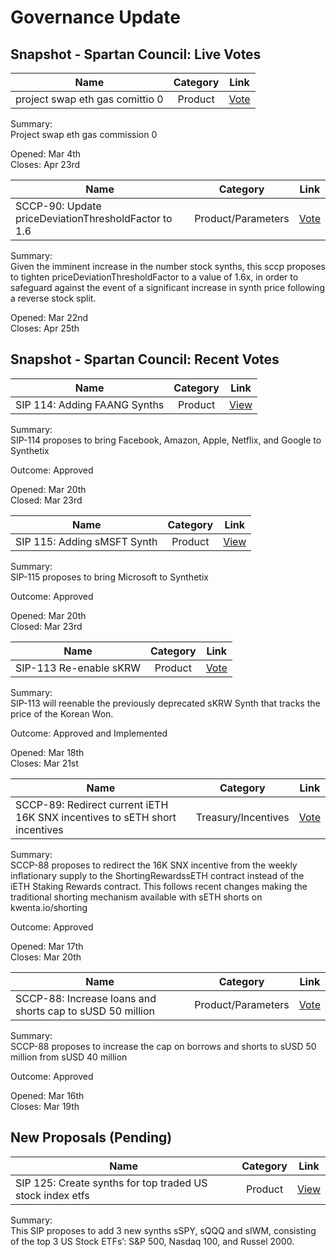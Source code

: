 # Governance Update

## Snapshot - Spartan Council: Live Votes

| Name          | Category      | Link   |
| ------------- |:-------------:| :-----:|
| project swap eth gas comittio 0 | Product | [Vote](https://app.boardroom.info/snxgov.eth/poll/QmWcuDmV3s4N5zqDfcE3HZoDpmHMjDrySFJjvDpKpwVAkD) |

Summary:  
Project swap eth gas commission 0

Opened: Mar 4th\
Closes: Apr 23rd

| Name          | Category      | Link   |
| ------------- |:-------------:| :-----:|
| SCCP-90: Update priceDeviationThresholdFactor to 1.6 | Product/Parameters | [Vote](https://app.boardroom.info/snxgov.eth/poll/QmXydmirukeYDC9JA77zbC4CyDVh6XKH7z5kpPxsVZPeuw) |

Summary:  
Given the imminent increase in the number stock synths, this sccp proposes to tighten priceDeviationThresholdFactor to a value of 1.6x, in order to safeguard against the event of a significant increase in synth price following a reverse stock split.

Opened: Mar 22nd\
Closes: Apr 25th

## Snapshot - Spartan Council: Recent Votes

| Name          | Category      | Link   |
| ------------- |:-------------:| :-----:|
| SIP 114: Adding FAANG Synths | Product | [View](https://app.boardroom.info/snxgov.eth/poll/QmUJToWFi2FGW465eiYpXvrtrMRhH1vwRUrj27TshVqZFL) |

Summary:\
SIP-114 proposes to bring Facebook, Amazon, Apple, Netflix, and Google to Synthetix

Outcome: Approved

Opened: Mar 20th\
Closed: Mar 23rd

| Name          | Category      | Link   |
| ------------- |:-------------:| :-----:|
| SIP 115: Adding sMSFT Synth | Product | [View](https://app.boardroom.info/snxgov.eth/poll/QmUAUXusHRDoucLFP5cPW6jtgTFvFAU3SM4zWrNNuNbEg5) |

Summary:\
SIP-115 proposes to bring Microsoft to Synthetix

Outcome: Approved

Opened: Mar 20th\
Closed: Mar 23rd

| Name          | Category      | Link   |
| ------------- |:-------------:| :-----:|
| SIP-113 Re-enable sKRW | Product | [Vote](https://app.boardroom.info/snxgov.eth/poll/QmemNBubbHYCGqghtovR6fB9fQWTond5bf8ZsobnXLCTsn) |

Summary:  
SIP-113 will reenable the previously deprecated sKRW Synth that tracks the price of the Korean Won.

Outcome: Approved and Implemented

Opened: Mar 18th\
Closes: Mar 21st

| Name          | Category      | Link   |
| ------------- |:-------------:| :-----:|
| SCCP-89: Redirect current iETH 16K SNX incentives to sETH short incentives | Treasury/Incentives | [Vote](https://app.boardroom.info/snxgov.eth/poll/Qmd5GY3RaAzDmZ9rUU818n5UJTWVCfhUrpfaNo7fnouiX9) |

Summary:  
 SCCP-88 proposes to redirect the 16K SNX incentive from the weekly inflationary supply to the ShortingRewardssETH contract instead of the iETH Staking Rewards contract. This follows recent changes making the traditional shorting mechanism available with sETH shorts on kwenta.io/shorting

Outcome: Approved

Opened: Mar 17th\
Closes: Mar 20th

| Name          | Category      | Link   |
| ------------- |:-------------:| :-----:|
| SCCP-88: Increase loans and shorts cap to sUSD 50 million | Product/Parameters | [Vote](https://app.boardroom.info/snxgov.eth/poll/QmbzjH6GZJPN3JDpDqEMy2MLbJoFcisbKat2kbCthSaSZL) |

Summary:  
SCCP-88 proposes to increase the cap on borrows and shorts to sUSD 50 million from sUSD 40 million

Outcome: Approved

Opened: Mar 16th\
Closes: Mar 19th

## New Proposals (Pending)

| Name          | Category      | Link   |
| ------------- |:-------------:| :-----:|
| SIP 125: Create synths for top traded US stock index etfs | Product | [View](https://sips.synthetix.io/sips/sip-125) |

Summary:\
This SIP proposes to add 3 new synths sSPY, sQQQ and sIWM, consisting of the top 3 US Stock ETFs’: S&P 500, Nasdaq 100, and Russel 2000.
